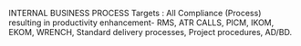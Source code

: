 INTERNAL BUSINESS PROCESS
Targets :
All Compliance (Process) resulting in productivity enhancement- RMS, ATR CALLS, PICM, IKOM, EKOM, WRENCH, Standard delivery processes, Project procedures, AD/BD.
